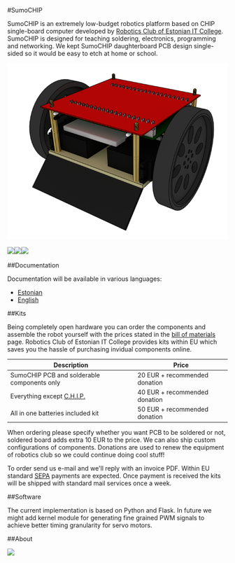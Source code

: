 #SumoCHIP

SumoCHIP is an extremely low-budget robotics platform based on CHIP single-board
computer developed by [Robotics Club of Estonian IT College](http://robot.itcollege.ee).
SumoCHIP is designed for teaching soldering, electronics, programming
and networking. We kept SumoCHIP daughterboard PCB design single-sided so it
would be easy to etch at home or school.

![Sumo](doc/img/sumo.png)

<img src="https://rawgithub.com/laurivosandi/sumochip/master/doc/img/logo/esf-eng.svg"/><a href="http://hitsa.ee/en"><img src="https://rawgithub.com/laurivosandi/sumochip/master/doc/img/logo/hitsa-eng.svg"/></a><a href="http://www.progetiiger.ee/"><img src="https://rawgithub.com/laurivosandi/sumochip/master/doc/img/logo/progetiiger.svg"/></a>

##Documentation

Documentation will be available in various languages:

* [Estonian](doc/et/index.md)
* [English](doc/en/index.md)



##Kits

Being completely open hardware you can order the components and assemble the
robot yourself with the prices stated in the [bill of materials](doc/bom.md) page.
Robotics Club of Estonian IT College provides kits within EU which saves
you the hassle of purchasing invidual components online.

| Description                                                    | Price                         |
|----------------------------------------------------------------|-------------------------------|
| SumoCHIP PCB and solderable components only                    | 20 EUR + recommended donation |
| Everything except [C.H.I.P.](http://getchip.com/products/chip) | 40 EUR + recommended donation |
| All in one batteries included kit                              | 50 EUR + recommended donation |

When ordering please specify whether you want PCB to be soldered or not,
soldered board adds extra 10 EUR to the price. We can also ship custom
configurations of components.
Donations are used to renew the equipment of robotics club so we could continue doing cool stuff!

To order send us e-mail and we'll reply with an invoice PDF.
Within EU standard [SEPA](https://en.wikipedia.org/wiki/Single_Euro_Payments_Area)
payments are expected. Once payment is received the kits will be shipped with
standard mail services once a week.

##Software

The current implementation is based on Python and Flask.
In future we might add kernel module for generating fine grained PWM signals
to achieve better timing granularity for servo motors.

##About

<a href="http://robot.itcollege.ee/"><img src="https://rawgithub.com/laurivosandi/sumochip/master/doc/img/logo/robo-eng.svg"/></a>
